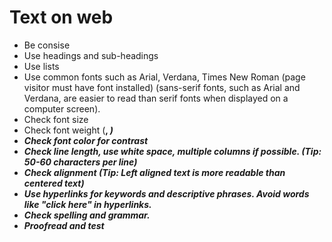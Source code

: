 # Text on web
- Be consise
- Use headings and sub-headings
- Use lists
- Use common fonts such as Arial, Verdana, Times New Roman (page visitor must have font installed)
(sans-serif fonts, such as Arial and Verdana, are easier to read than serif fonts when displayed on a computer screen).
- Check font size
- Check font weight (<strong>, <em>)
- Check font color for contrast
- Check line length, use white space, multiple columns if possible. (Tip: 50-60 characters per line)
- Check alignment (Tip: Left aligned text is more readable than centered text)
- Use hyperlinks for keywords and descriptive phrases. Avoid words like "click here" in hyperlinks.
- Check spelling and grammar.
- Proofread and test

